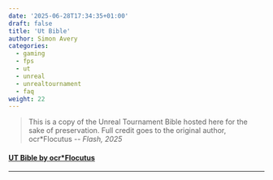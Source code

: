 ```yaml
---
date: '2025-06-28T17:34:35+01:00'
draft: false
title: 'Ut Bible'
author: Simon Avery
categories:
  - gaming
  - fps
  - ut 
  - unreal
  - unrealtournament
  - faq
weight: 22  
---
```


> This is a copy of the Unreal Tournament Bible hosted here for the sake of preservation. Full credit goes to the original author, ocr*Flocutus <cite>-- Flash, 2025</cite>


#### [UT Bible by ocr*Flocutus](/ut-bible)

-------
